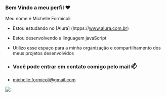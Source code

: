 ### Bem Vindo a meu perfil ❤️

Meu nome é Michelle Formicoli

- Estou estudando no [Alura] (htpps://www.alura.com.br)
- Estou desenvolvendo a linguagem javaScript
- Utilizo esse espaço para a minha organização e compartilhamento dos meus projetos desenvolvidos

- ### Você pode entrar em contato comigo pelo mail 📫

- michelle.formicoli@gmail.com

![](https://media.tenor.com/dEvX4juInB4AAAAC/nada.gif)
